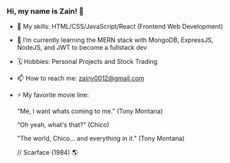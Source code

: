 ### Hi, my name is Zain! 👋

- 🔭 My skills: HTML/CSS/JavaScript/React (Frontend Web Development)
- 🌱 I’m currently learning the MERN stack with MongoDB, ExpressJS, NodeJS, and JWT to become a fullstack dev
- 🗓️ Hobbies: Personal Projects and Stock Trading
- 📫 How to reach me: zainy0012@gmail.com
- ⚡ My favorite movie line:

    "Me, I want whats coming to me." (Tony Montana)

     "Oh yeah, what's that?" (Chico)
     
     "The world, Chico... and everything in it." (Tony Montana) 
     
     // Scarface (1984) 🌎
